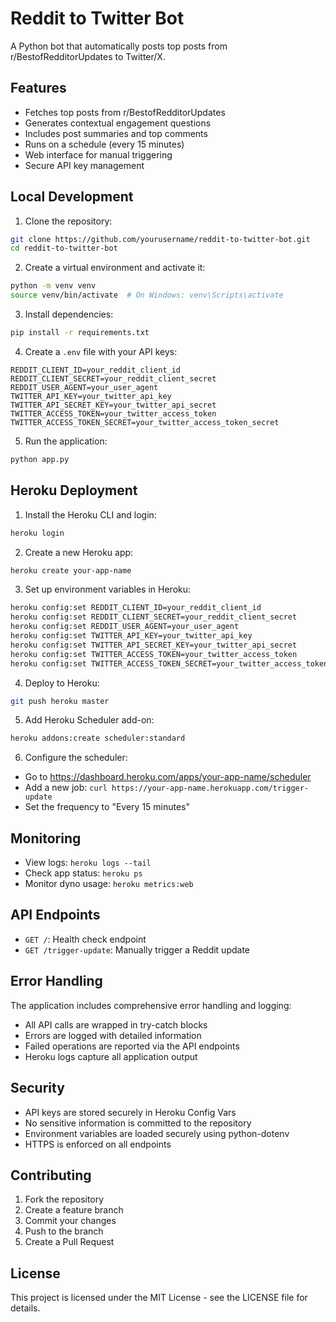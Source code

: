 # Reddit to Twitter Bot

A Python bot that automatically posts top posts from r/BestofRedditorUpdates to Twitter/X.

## Features

- Fetches top posts from r/BestofRedditorUpdates
- Generates contextual engagement questions
- Includes post summaries and top comments
- Runs on a schedule (every 15 minutes)
- Web interface for manual triggering
- Secure API key management

## Local Development

1. Clone the repository:
```bash
git clone https://github.com/yourusername/reddit-to-twitter-bot.git
cd reddit-to-twitter-bot
```

2. Create a virtual environment and activate it:
```bash
python -m venv venv
source venv/bin/activate  # On Windows: venv\Scripts\activate
```

3. Install dependencies:
```bash
pip install -r requirements.txt
```

4. Create a `.env` file with your API keys:
```
REDDIT_CLIENT_ID=your_reddit_client_id
REDDIT_CLIENT_SECRET=your_reddit_client_secret
REDDIT_USER_AGENT=your_user_agent
TWITTER_API_KEY=your_twitter_api_key
TWITTER_API_SECRET_KEY=your_twitter_api_secret
TWITTER_ACCESS_TOKEN=your_twitter_access_token
TWITTER_ACCESS_TOKEN_SECRET=your_twitter_access_token_secret
```

5. Run the application:
```bash
python app.py
```

## Heroku Deployment

1. Install the Heroku CLI and login:
```bash
heroku login
```

2. Create a new Heroku app:
```bash
heroku create your-app-name
```

3. Set up environment variables in Heroku:
```bash
heroku config:set REDDIT_CLIENT_ID=your_reddit_client_id
heroku config:set REDDIT_CLIENT_SECRET=your_reddit_client_secret
heroku config:set REDDIT_USER_AGENT=your_user_agent
heroku config:set TWITTER_API_KEY=your_twitter_api_key
heroku config:set TWITTER_API_SECRET_KEY=your_twitter_api_secret
heroku config:set TWITTER_ACCESS_TOKEN=your_twitter_access_token
heroku config:set TWITTER_ACCESS_TOKEN_SECRET=your_twitter_access_token_secret
```

4. Deploy to Heroku:
```bash
git push heroku master
```

5. Add Heroku Scheduler add-on:
```bash
heroku addons:create scheduler:standard
```

6. Configure the scheduler:
- Go to https://dashboard.heroku.com/apps/your-app-name/scheduler
- Add a new job: `curl https://your-app-name.herokuapp.com/trigger-update`
- Set the frequency to "Every 15 minutes"

## Monitoring

- View logs: `heroku logs --tail`
- Check app status: `heroku ps`
- Monitor dyno usage: `heroku metrics:web`

## API Endpoints

- `GET /`: Health check endpoint
- `GET /trigger-update`: Manually trigger a Reddit update

## Error Handling

The application includes comprehensive error handling and logging:
- All API calls are wrapped in try-catch blocks
- Errors are logged with detailed information
- Failed operations are reported via the API endpoints
- Heroku logs capture all application output

## Security

- API keys are stored securely in Heroku Config Vars
- No sensitive information is committed to the repository
- Environment variables are loaded securely using python-dotenv
- HTTPS is enforced on all endpoints

## Contributing

1. Fork the repository
2. Create a feature branch
3. Commit your changes
4. Push to the branch
5. Create a Pull Request

## License

This project is licensed under the MIT License - see the LICENSE file for details. 